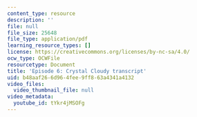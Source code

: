 ```yaml
---
content_type: resource
description: ''
file: null
file_size: 25648
file_type: application/pdf
learning_resource_types: []
license: https://creativecommons.org/licenses/by-nc-sa/4.0/
ocw_type: OCWFile
resourcetype: Document
title: 'Episode 6: Crystal Cloudy transcript'
uid: b48aaf26-6d96-4fee-9ff8-63a4341a4132
video_files:
  video_thumbnail_file: null
video_metadata:
  youtube_id: tYkr4jMSOFg
---
```

